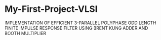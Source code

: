 # My-First-Project-VLSI
IMPLEMENTATION OF EFFICIENT 3-PARALLEL POLYPHASE ODD LENGTH
FINITE IMPULSE RESPONSE FILTER USING BRENT KUNG ADDER AND
BOOTH MULTIPLIER
